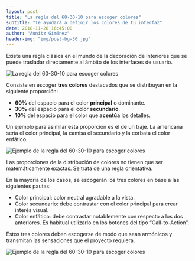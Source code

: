 ```yaml
---
layout: post
title: "La regla del 60-30-10 para escoger colores"
subtitle: "Te ayudará a definir los colores de tu interfaz"
date: 2018-11-28 16:45:00
author: "Aunitz Giménez"
header-img: "img/post-bg-30.jpg"
---
```


<p>Existe una regla clásica en el mundo de la decoración de interiores que se puede trasladar directamente al ámbito de los interfaces de usuario.</p>
<p><img src="{{ site.baseurl }}/img/60-30-10_01.gif" alt="La regla del 60-30-10 para escoger colores"></p>
<p>Consiste en escoger <strong>tres colores</strong> destacados que se distribuyan en la siguiente proporción:</p>
<ul>
	<li><strong>60%</strong> del espacio para el color <strong>principal</strong> o dominante.</li>
	<li><strong>30%</strong> del espacio para el color <strong>secundario</strong>.</li>
	<li><strong>10%</strong> del espacio para el color que <strong>acentúa</strong> los detalles.</li>
</ul>
<p>Un ejemplo para asimilar esta proporción es el de un traje. La americana sería el color principal, la camisa el secundario y la corbata el color enfático.</p>
<p><img src="{{ site.baseurl }}/img/60-30-10-ejemplo-1.gif" alt="Ejemplo de la regla del 60-30-10 para escoger colores"></p>
<p>Las proporciones de la distribución de colores no tienen que ser matemáticamente exactas. Se trata de una regla orientativa.</p>
<p>En la mayoría de los casos, se escogerán los tres colores en base a las siguientes pautas:</p>
<ul>
	<li>Color principal: color neutral agradable a la vista.</li>
	<li>Color secundario: debe contrastar con el color principal para crear interés visual.</li>
	<li>Color enfático: debe contrastar notablemente con respecto a los dos anteriores. Es habitual utilizarlo en los botones del tipo “Call-to-Action”.</li>
</ul>
<p>Estos tres colores deben escogerse de modo que sean armónicos y transmitan las sensaciones que el proyecto requiera.</p>
<p><img src="{{ site.baseurl }}/img/60-30-10-ejemplo-2.gif" alt="Ejemplo de la regla del 60-30-10 para escoger colores"></p>


